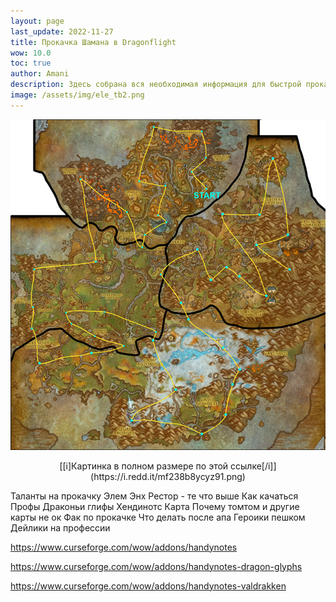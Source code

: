 ```yaml
---
layout: page
last_update: 2022-11-27
title: Прокачка Шамана в Dragonflight
wow: 10.0
toc: true
author: Amani
description: Здесь собрана вся необходимая информация для быстрой прокачки вашего персонажа в дополнении Dragonflight.
image: /assets/img/ele_tb2.png
---
```


<p align="center">
<img src="/assets/img/df_map3.png" > 

<p align="center">[[i]Картинка в полном размере по этой ссылке[/i]](https://i.redd.it/mf238b8ycyz91.png)</p>


Таланты на прокачку
 Элем
 Энх
 Рестор - те что выше
Как качаться
Профы
Драконьи глифы
 Хендинотс
 Карта
 Почему томтом и другие карты не ок
Фак по прокачке
Что делать после апа
 Героики пешком
 Дейлики на профессии


https://www.curseforge.com/wow/addons/handynotes

https://www.curseforge.com/wow/addons/handynotes-dragon-glyphs

https://www.curseforge.com/wow/addons/handynotes-valdrakken
